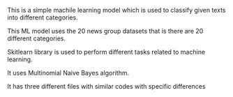 This is a simple machile learning model which is used to classify given texts into different categories. 

This ML model uses the 20 news group datasets that is there are 20 different categories.

Skitlearn library is used to perform different tasks related to machine learning.

It uses Multinomial Naive Bayes algorithm.

It has three different files with similar codes with specific differences
